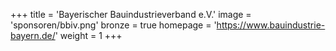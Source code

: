 +++
title = 'Bayerischer Bauindustrieverband e.V.'
image = 'sponsoren/bbiv.png'
bronze = true
homepage = 'https://www.bauindustrie-bayern.de/'
weight = 1
+++